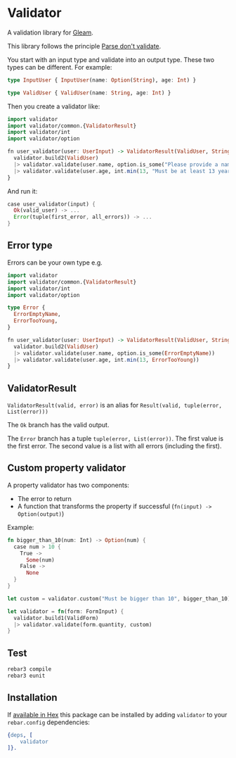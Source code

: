 # Validator

A validation library for [Gleam](https://gleam.run/).

This library follows the principle [Parse don't validate](https://lexi-lambda.github.io/blog/2019/11/05/parse-don-t-validate/).

You start with an input type and validate into an output type. These two types can be different. For example:

```haskell
type InputUser { InputUser(name: Option(String), age: Int) }

type ValidUser { ValidUser(name: String, age: Int) }
```

Then you create a validator like:

```haskell
import validator
import validator/common.{ValidatorResult}
import validator/int
import validator/option

fn user_validator(user: UserInput) -> ValidatorResult(ValidUser, String) {
  validator.build2(ValidUser)
  |> validator.validate(user.name, option.is_some("Please provide a name"))
  |> validator.validate(user.age, int.min(13, "Must be at least 13 years old"))
}
```

And run it:

```rust
case user_validator(input) {
  Ok(valid_user) -> ...
  Error(tuple(first_error, all_errors)) -> ...
}
```

## Error type

Errors can be your own type e.g.

```haskell
import validator
import validator/common.{ValidatorResult}
import validator/int
import validator/option

type Error {
  ErrorEmptyName,
  ErrorTooYoung,
}

fn user_validator(user: UserInput) -> ValidatorResult(ValidUser, String) {
  validator.build2(ValidUser)
  |> validator.validate(user.name, option.is_some(ErrorEmptyName))
  |> validator.validate(user.age, int.min(13, ErrorTooYoung))
}
```

## ValidatorResult

`ValidatorResult(valid, error)` is an alias for `Result(valid, tuple(error, List(error)))`

The `Ok` branch has the valid output.

The `Error` branch has a tuple `tuple(error, List(error))`.
The first value is the first error. The second value is a list with all errors (including the first).

## Custom property validator

A property validator has two components:

- The error to return
- A function that transforms the property if successful (`fn(input) -> Option(output)`)

Example:

```rust
fn bigger_than_10(num: Int) -> Option(num) {
  case num > 10 {
    True ->
      Some(num)
    False ->
      None
  }
}

let custom = validator.custom("Must be bigger than 10", bigger_than_10)

let validator = fn(form: FormInput) {
  validator.build1(ValidForm)
  |> validator.validate(form.quantity, custom)
}
```

## Test

```sh
rebar3 compile
rebar3 eunit
```

## Installation

If [available in Hex](https://www.rebar3.org/docs/dependencies#section-declaring-dependencies)
this package can be installed by adding `validator` to your `rebar.config` dependencies:

```erlang
{deps, [
    validator
]}.
```
